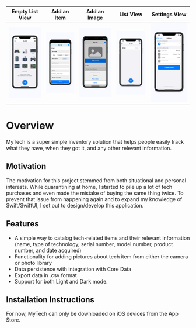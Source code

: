 

| Empty List View                                              | Add an Item                                                  | Add an Image                                                 | List View                                                    | Settings View                                                |
| ------------------------------------------------------------ | ------------------------------------------------------------ | ------------------------------------------------------------ | ------------------------------------------------------------ | ------------------------------------------------------------ |
| ![](https://github.com/AK-Vitae/MyTech/blob/main/Screenshots/Multidevice%20Screenshots/6.5-inch%20Screenshot%201.jpg) | ![](https://github.com/AK-Vitae/MyTech/blob/main/Screenshots/Multidevice%20Screenshots/6.5-inch%20Screenshot%204.jpg) | ![](https://github.com/AK-Vitae/MyTech/blob/main/Screenshots/Multidevice%20Screenshots/6.5-inch%20Screenshot%203.jpg) | ![](https://github.com/AK-Vitae/MyTech/blob/main/Screenshots/Multidevice%20Screenshots/6.5-inch%20Screenshot%205.jpg) | ![](https://github.com/AK-Vitae/MyTech/blob/main/Screenshots/Multidevice%20Screenshots/6.5-inch%20Screenshot%207.jpg) |



# Overview

MyTech is a super simple inventory solution that helps people easily track what they have, when they got it, and any other relevant information.

## Motivation

The motivation for this project stemmed from both situational and personal interests. While quarantining at home, I started to pile up a lot of tech purchases and even made the mistake of buying the same thing twice. To prevent that issue from happening again and to expand my knowledge of Swift/SwiftUI, I set out to design/develop this application.

## Features

- A simple way to catalog tech-related items and their relevant information (name, type of technology, serial number, model number, product number, and date acquired)
- Functionality for adding pictures about tech item from either the camera or photo library
- Data persistence with integration with Core Data
- Export data in .csv format
- Support for both Light and Dark mode.

## Installation Instructions

For now, MyTech can only be downloaded on iOS devices from the App Store.
